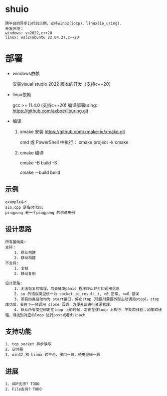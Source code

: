 # shuio
    跨平台的异步io代码示例，支持win32(iocp)、linux(io_uring).
    开发环境：
    windows: vs2022,c++20
    linux: wsl2(ubuntu 22.04.2),c++20

# 部署
- windows依赖

    安装visual studio 2022 版本的开发（支持c++20）

- linux依赖

    gcc >= 11.4.0 (支持c++20)
    编译部署uring: https://github.com/axboe/liburing.git

- 编译

    1. xmake 安装 https://github.com/xmake-io/xmake.git
        
        cmd 或 PowerShell 中执行： xmake project -k cmake
    
    2.  cmake 编译
        
        cmake -B build -S .
        
        cmake --build build


## 示例
    example中: 
    sio.cpp 是临时代码;
    pingpong 是一个pingpong 的测试用例

## 设计思路
    所有基础类:
    支持：
        1. 默认构建
        2. 移动构建
    不支持:
        1. 复制
        2. 移动复制
    
    设计思路:
        1. 无法恢复的错误，均会触发panic 程序终止并打印调用信息
        2. io 的错误类型统一为 socket_io_result_t, >0 正常, <=0 错误
        3. 所有的类启动均为 start接口，停止stop（错误时需要外部主动调用stop）。stop 成功后，会在下一帧调用 close 回调，方便外部进行资源管理。
        4. 默认所有类型绑定在loop 上的时候，需要在该loop 上执行，不能跨线程；如果跨线程，请找到对应的loop 进行post或者dispach


## 支持功能
    1. tcp socket 异步读写
    2. 定时器
    3. win32 和 Linux 跨平台，接口一致，使用逻辑一致
## 进展
    1. UDP支持? TODO
    2. File支持? TODO
